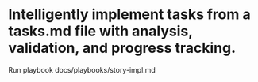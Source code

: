 # Intelligently implement tasks from a tasks.md file with analysis, validation, and progress tracking.

Run playbook docs/playbooks/story-impl.md
